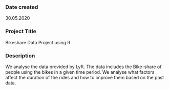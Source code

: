 ### Date created
30.05.2020

### Project Title
Bikeshare Data Project using R

### Description
We analyse the data provided by Lyft. The data includes the Bike-share of people using the bikes in a given time period. We analyse what factors affect the duration of the rides and how to improve them based on the past data.


